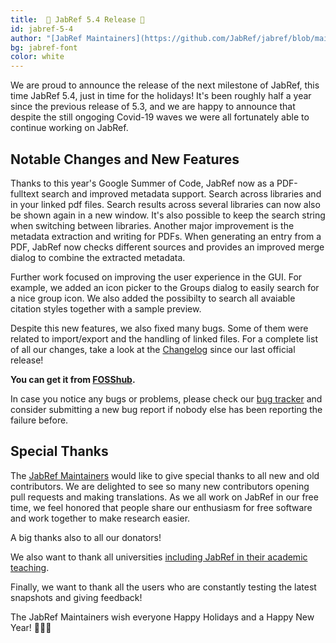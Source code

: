 ```yaml
---
title:  🎄 JabRef 5.4 Release 🎄
id: jabref-5-4
author: "[JabRef Maintainers](https://github.com/JabRef/jabref/blob/main/MAINTAINERS)"
bg: jabref-font
color: white
---
```


We are proud to announce the release of the next milestone of JabRef, this time JabRef 5.4, just in time for the holidays!
It's been roughly half a year since the previous release of 5.3, and we are happy to announce that despite the still ongoging Covid-19 waves we were all fortunately able to continue working on JabRef.

## Notable Changes and New Features

Thanks to this year's Google Summer of Code, JabRef now as a PDF-fulltext search and improved metadata support. Search across libraries and in your linked pdf files.
Search results across several libraries can now also be shown again in a new window. It's also possible to keep the search string when switching between libraries.
Another major improvement is the metadata extraction and writing for PDFs. When generating an entry from a PDF, JabRef now checks different sources and provides an improved merge dialog to combine the extracted metadata.

Further work focused on improving the user experience in the GUI. For example, we added an icon picker to the Groups dialog to easily search for a nice group icon.
We also added the possibilty to search all avaiable citation styles together with a sample preview.

Despite this new features, we also fixed many bugs. Some of them were related to import/export and the handling of linked files.
For a complete list of all our changes, take a look at the [Changelog](https://github.com/JabRef/jabref/blob/main/CHANGELOG.md) since our last official release!

**You can get it from [FOSShub](https://www.fosshub.com/JabRef.html).**

In case you notice any bugs or problems, please check our [bug tracker](https://github.com/JabRef/jabref/issues) and consider submitting a new bug report if nobody else has been reporting the failure before.

## Special Thanks

The [JabRef Maintainers](https://github.com/JabRef/jabref/blob/main/MAINTAINERS) would like to give special thanks to all new and old contributors. We are delighted to see so many new contributors opening pull requests and making translations. As we all work on JabRef in our free time, we feel honored that people share our enthusiasm for free software and work together to make research easier.

A big thanks also to all our donators!

We also want to thank all universities [including JabRef in their academic teaching](https://devdocs.jabref.org/teaching).

Finally, we want to thank all the users who are constantly testing the latest snapshots and giving feedback!

The JabRef Maintainers wish everyone Happy Holidays and a Happy New Year! 🎉🍾🎆
